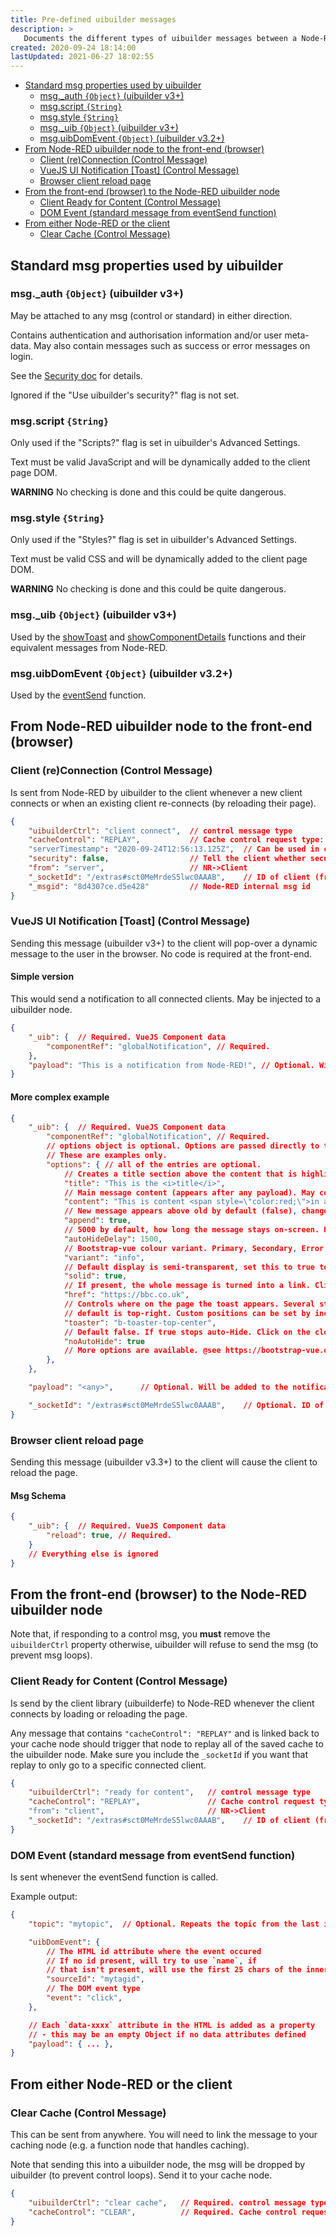 ```yaml
---
title: Pre-defined uibuilder messages
description: >
   Documents the different types of uibuilder messages between a Node-RED uibuilder node and a uibuilder front-end.
created: 2020-09-24 18:14:00
lastUpdated: 2021-06-27 18:02:55
---
```


* [Standard msg properties used by uibuilder](#standard-msg-properties-used-by-uibuilder)
  * [msg._auth `{Object}` (uibuilder v3+)](#msg_auth-object-uibuilder-v3)
  * [msg.script `{String}`](#msgscript-string)
  * [msg.style `{String}`](#msgstyle-string)
  * [msg._uib `{Object}` (uibuilder v3+)](#msg_uib-object-uibuilder-v3)
  * [msg.uibDomEvent `{Object}` (uibuilder v3.2+)](#msguibdomevent-object-uibuilder-v32)
* [From Node-RED uibuilder node to the front-end (browser)](#from-node-red-uibuilder-node-to-the-front-end-browser)
  * [Client (re)Connection (Control Message)](#client-reconnection-control-message)
  * [VueJS UI Notification [Toast] (Control Message)](#vuejs-ui-notification-toast-control-message)
  * [Browser client reload page](#browser-client-reload-page)
* [From the front-end (browser) to the Node-RED uibuilder node](#from-the-front-end-browser-to-the-node-red-uibuilder-node)
  * [Client Ready for Content (Control Message)](#client-ready-for-content-control-message)
  * [DOM Event (standard message from eventSend function)](#dom-event-standard-message-from-eventsend-function)
* [From either Node-RED or the client](#from-either-node-red-or-the-client)
  * [Clear Cache (Control Message)](#clear-cache-control-message)

## Standard msg properties used by uibuilder

### msg._auth `{Object}` (uibuilder v3+)

May be attached to any msg (control or standard) in either direction.

Contains authentication and authorisation information and/or user meta-data.
May also contain messages such as success or error messages on login.

See the [Security doc](./security.md) for details.

Ignored if the "Use uibuilder's security?" flag is not set.

### msg.script `{String}`

Only used if the "Scripts?" flag is set in uibuilder's Advanced Settings.

Text must be valid JavaScript and will be dynamically added to the client page DOM.

**WARNING** No checking is done and this could be quite dangerous.

### msg.style `{String}`

Only used if the "Styles?" flag is set in uibuilder's Advanced Settings.

Text must be valid CSS and will be dynamically added to the client page DOM.

**WARNING** No checking is done and this could be quite dangerous.

### msg._uib `{Object}` (uibuilder v3+)

Used by the [showToast](showtoast-vuejs-only-shows-a-popup-message-in-the-ui) and [showComponentDetails](showcomponentdetails-vuejs-only-return-a-control-msg-contining-details-of-a-vue-component) functions and their equivalent messages from Node-RED.

### msg.uibDomEvent `{Object}` (uibuilder v3.2+)

Used by the [eventSend](front-end-library?id=eventsend-helper-fn-to-send-event-data) function.

## From Node-RED uibuilder node to the front-end (browser)

### Client (re)Connection (Control Message)

Is sent from Node-RED by uibuilder to the client whenever a new client connects or
when an existing client re-connects (by reloading their page).

```json
{
    "uibuilderCtrl": "client connect",  // control message type
    "cacheControl": "REPLAY",           // Cache control request type: REPLAY or CLEAR
    "serverTimestamp": "2020-09-24T12:56:13.125Z",  // Can be used in client to work out their timezone or at least time offset from the server
    "security": false,                  // Tell the client whether security is turned on or not
    "from": "server",                   // NR->Client
    "_socketId": "/extras#sct0MeMrdeS5lwc0AAAB",    // ID of client (from Socket.IO)
    "_msgid": "8d4307ce.d5e428"         // Node-RED internal msg id
}
```

### VueJS UI Notification [Toast] (Control Message)

Sending this message (uibuilder v3+) to the client will pop-over a dynamic
message to the user in the browser. No code is required at the front-end.

#### Simple version

This would send a notification to all connected clients. May be injected to a uibuilder node.

```json
{
    "_uib": {  // Required. VueJS Component data
        "componentRef": "globalNotification", // Required.
    },
    "payload": "This is a notification from Node-RED!", // Optional. Will be added to the notification message (content). May be HTML.       
}
```

#### More complex example

```json
{
    "_uib": {  // Required. VueJS Component data    
        "componentRef": "globalNotification", // Required.
        // options object is optional. Options are passed directly to the bootstra-vue `<toast>` component.
        // These are examples only.
        "options": { // all of the entries are optional.
            // Creates a title section above the content that is highlighted
            "title": "This is the <i>title</i>",
            // Main message content (appears after any payload). May contain HTML.
            "content": "This is content <span style=\"color:red;\">in addition to</span> the payload",
            // New message appears above old by default (false), change to true to add to the bottom instead.
            "append": true,
            // 5000 by default, how long the message stays on-screen. Hover over message to pause countdown.
            "autoHideDelay": 1500,
            // Bootstrap-vue colour variant. Primary, Secondary, Error, Warning, Info
            "variant": "info",
            // Default display is semi-transparent, set this to true to make the message solid colour.
            "solid": true,
            // If present, the whole message is turned into a link. Click takes the client to the URL.
            "href": "https://bbc.co.uk",
            // Controls where on the page the toast appears. Several standard locations are available.
            // default is top-right. Custom positions can be set by including a <toaster> element in your HTML.
            "toaster": "b-toaster-top-center",
            // Default false. If true stops auto-Hide. Click on the close button to remove the toast.
            "noAutoHide": true
            // More options are available. @see https://bootstrap-vue.org/docs/components/toast
        },
    },

    "payload": "<any>",      // Optional. Will be added to the notification message (content). May be HTML.       

    "_socketId": "/extras#sct0MeMrdeS5lwc0AAAB",    // Optional. ID of client (from Socket.IO) - msg would only be sent to this client.
}
```

### Browser client reload page

Sending this message (uibuilder v3.3+) to the client will cause the client to reload the page.

#### Msg Schema

```json
{
    "_uib": {  // Required. VueJS Component data
        "reload": true, // Required.
    }
    // Everything else is ignored       
}
```

## From the front-end (browser) to the Node-RED uibuilder node

Note that, if responding to a control msg, you **must** remove the `uibuilderCtrl` property otherwise, uibuilder will refuse to send the msg (to prevent msg loops).

### Client Ready for Content (Control Message)

Is send by the client library (uibuilderfe) to Node-RED whenever the client connects by loading or reloading the page.

Any message that contains `"cacheControl": "REPLAY"` and is linked back to your cache node should trigger that node to replay all of the saved cache
to the uibuilder node. Make sure you include the `_socketId` if you want that replay to only go to a specific connected client.

```json
{
    "uibuilderCtrl": "ready for content",   // control message type
    "cacheControl": "REPLAY",               // Cache control request type: REPLAY or CLEAR
    "from": "client",                       // NR->Client
    "_socketId": "/extras#sct0MeMrdeS5lwc0AAAB",    // ID of client (from Socket.IO)
}
```

### DOM Event (standard message from eventSend function)

Is sent whenever the eventSend function is called.

Example output:

```json
{
    "topic": "mytopic",  // Optional. Repeats the topic from the last inbound msg if it exists

    "uibDomEvent": {
        // The HTML id attribute where the event occured
        // If no id present, will try to use `name`, if
        // that isn't present, will use the first 25 chars of the inner text.
        "sourceId": "mytagid",
        // The DOM event type
        "event": "click",
    },

    // Each `data-xxxx` attribute in the HTML is added as a property
    // - this may be an empty Object if no data attributes defined
    "payload": { ... },
}
```

## From either Node-RED or the client

### Clear Cache (Control Message)

This can be sent from anywhere. You will need to link the message to your caching node (e.g. a function node that handles caching).

Note that sending this into a uibuilder node, the msg will be dropped by uibuilder (to prevent control loops). Send it to your cache node.

```json
{
    "uibuilderCtrl": "clear cache",   // Required. control message type
    "cacheControl": "CLEAR",          // Required. Cache control request type: REPLAY or CLEAR
}
```